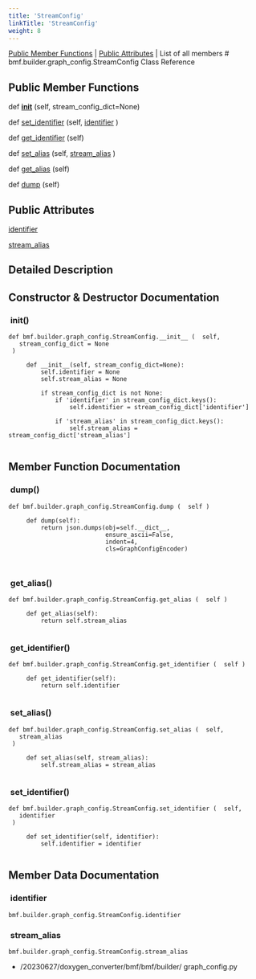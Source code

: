 ```yaml
---
title: 'StreamConfig'
linkTitle: 'StreamConfig'
weight: 8
---
```


[//]: <> (REF_MD: classbmf_1_1builder_1_1graph__config_1_1StreamConfig.html)


  [Public Member Functions](https://babitmf.github.io/docs/bmf/api/api_in_python/streamconfig/#pub-methods)  |  [Public Attributes](https://babitmf.github.io/docs/bmf/api/api_in_python/streamconfig/#pub-attribs)  |  List of all members  # bmf.builder.graph_config.StreamConfig Class Reference

 ## Public Member Functions


def   [__init__](#__init__) (self, stream_config_dict=None)
 
def   [set_identifier](#set_identifier) (self, [identifier](#identifier) )
 
def   [get_identifier](#get_identifier) (self)
 
def   [set_alias](#set_alias) (self, [stream_alias](#stream_alias) )
 
def   [get_alias](#get_alias) (self)
 
def   [dump](#dump) (self)
 

 ## Public Attributes


   [identifier](#identifier) 
 
   [stream_alias](#stream_alias) 
 

## Detailed Description

## Constructor & Destructor Documentation


###  __init__()

```
def bmf.builder.graph_config.StreamConfig.__init__ (  self, 
   stream_config_dict = None 
 )   
```

```
     def __init__(self, stream_config_dict=None):
         self.identifier = None
         self.stream_alias = None
 
         if stream_config_dict is not None:
             if 'identifier' in stream_config_dict.keys():
                 self.identifier = stream_config_dict['identifier']
 
             if 'stream_alias' in stream_config_dict.keys():
                 self.stream_alias = stream_config_dict['stream_alias']
 

```
## Member Function Documentation


###  dump()

```
def bmf.builder.graph_config.StreamConfig.dump (  self )  
```

```
     def dump(self):
         return json.dumps(obj=self.__dict__,
                           ensure_ascii=False,
                           indent=4,
                           cls=GraphConfigEncoder)
 
 

```

###  get_alias()

```
def bmf.builder.graph_config.StreamConfig.get_alias (  self )  
```

```
     def get_alias(self):
         return self.stream_alias
 

```

###  get_identifier()

```
def bmf.builder.graph_config.StreamConfig.get_identifier (  self )  
```

```
     def get_identifier(self):
         return self.identifier
 

```

###  set_alias()

```
def bmf.builder.graph_config.StreamConfig.set_alias (  self, 
   stream_alias 
 )   
```

```
     def set_alias(self, stream_alias):
         self.stream_alias = stream_alias
 

```

###  set_identifier()

```
def bmf.builder.graph_config.StreamConfig.set_identifier (  self, 
   identifier 
 )   
```

```
     def set_identifier(self, identifier):
         self.identifier = identifier
 

```
## Member Data Documentation


###  identifier

```
bmf.builder.graph_config.StreamConfig.identifier 
```

###  stream_alias

```
bmf.builder.graph_config.StreamConfig.stream_alias 
```
 - /20230627/doxygen_converter/bmf/bmf/builder/  graph_config.py  

